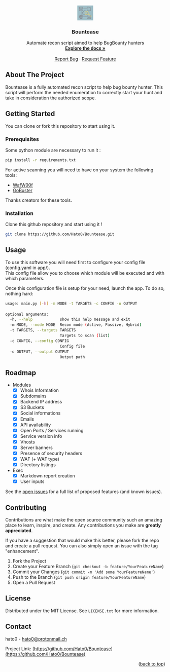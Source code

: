 <div id="top"></div>


<br />
<div align="center">
    <a href="https://github.com/Hato0/Bountease">
    <img src="images/bountease.png" alt="Logo" width=10%>
  </a>

<h3 align="center">Bountease</h3>

  <p align="center">
    Automate recon script aimed to help BugBounty hunters
    <br />
        <a href="https://github.com/Hato0/Bountease"><strong>Explore the docs »</strong></a>
    <br />
    <br />
    <a href="https://github.com/Hato0/Bountease/issues">Report Bug</a>
    ·
    <a href="https://github.com/Hato0/Bountease/issues">Request Feature</a>
  </p>
</div>

## About The Project

Bountease is a fully automated recon script to help bug bounty hunter. This script will perform the needed enumeration to correctly start your hunt and take in consideration the authorized scope.


## Getting Started

You can clone or fork this repository to start using it. 

### Prerequisites

Some python module are necessary to run it :
```sh
pip install -r requirements.txt
```

For active scanning you will need to have on your system the following tools:
- [WafW00f](https://github.com/EnableSecurity/wafw00f)
- [GoBuster](https://github.com/OJ/gobuster)

Thanks creators for these tools.

### Installation

Clone this github repository and start using it !
```bash
git clone https://github.com/Hato0/Bountease.git
```

## Usage

To use this software you will need first to configure your config file (config.yaml in app/).  
This config file allow you to choose which module will be executed and with which parameters.

Once this configuration file is setup for your need, launch the app.
To do so, nothing hard:
```bash
usage: main.py [-h] -m MODE -t TARGETS -c CONFIG -o OUTPUT

optional arguments:
  -h, --help            show this help message and exit
  -m MODE, --mode MODE  Recon mode (Active, Passive, Hybrid)
  -t TARGETS, --targets TARGETS
                        Targets to scan (list)
  -c CONFIG, --config CONFIG
                        Config file
  -o OUTPUT, --output OUTPUT
                        Output path
```

## Roadmap

- Modules
  - [X] Whois Information
  - [X] Subdomains
  - [X] Backend IP address
  - [X] S3 Buckets
  - [X] Social informations
  - [X] Emails
  - [X] API availability
  - [X] Open Ports / Services running
  - [X] Service version info
  - [X] Vhosts
  - [X] Server banners
  - [X] Presence of security headers
  - [X] WAF (+ WAF type)
  - [X] Directory listings 
- Exec
  - [X] Markdown report creation
  - [X] User inputs

See the [open issues](https://github.com/Hato0/Bountease) for a full list of proposed features (and known issues).

## Contributing

Contributions are what make the open source community such an amazing place to learn, inspire, and create. Any contributions you make are **greatly appreciated**.

If you have a suggestion that would make this better, please fork the repo and create a pull request. You can also simply open an issue with the tag "enhancement".

1. Fork the Project
2. Create your Feature Branch (`git checkout -b feature/YourFeatureName`)
3. Commit your Changes (`git commit -m 'Add some YourFeatureName'`)
4. Push to the Branch (`git push origin feature/YourFeatureName`)
5. Open a Pull Request


## License

Distributed under the MIT License. See `LICENSE.txt` for more information.

## Contact

hato0 - hato0@protonmail.ch

Project Link: [https://github.com/Hato0/Bountease](https://github.com/Hato0/Bountease)

<p align="right">(<a href="#top">back to top</a>)</p>
